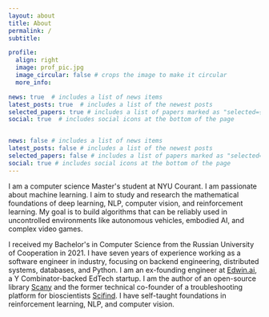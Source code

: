 ```yaml
---
layout: about
title: About
permalink: /
subtitle:

profile:
  align: right
  image: prof_pic.jpg
  image_circular: false # crops the image to make it circular
  more_info:

news: true  # includes a list of news items
latest_posts: true  # includes a list of the newest posts
selected_papers: true # includes a list of papers marked as "selected={true}"
social: true  # includes social icons at the bottom of the page


news: false # includes a list of news items
latest_posts: false # includes a list of the newest posts
selected_papers: false # includes a list of papers marked as "selected={true}"
social: true # includes social icons at the bottom of the page
---
```


I am a computer science Master's student at NYU Courant. I am passionate about machine learning. I aim to study and research the mathematical foundations of deep learning, NLP, computer vision, and reinforcement learning. My goal is to build algorithms that can be reliably used in uncontrolled environments like autonomous vehicles, embodied AI, and complex video games.

I received my Bachelor's in Computer Science from the Russian University of Cooperation in 2021. I have seven years of experience working as a software engineer in industry, focusing on backend engineering, distributed systems, databases, and Python. I am an ex-founding engineer at [Edwin.ai](https://www.ycombinator.com/companies/edwin), a Y Combinator-backed EdTech startup. I am the author of an open-source library [Scany](https://github.com/georgysavva/scany) and the former technical co-founder of a troubleshooting platform for bioscientists [Scifind](https://twitter.com/sci_find). I have self-taught foundations in reinforcement learning, NLP, and computer vision.
